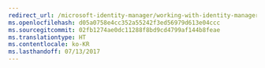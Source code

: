 ```yaml
---
redirect_url: /microsoft-identity-manager/working-with-identity-manager-hybrid-reporting
ms.openlocfilehash: d05a0758e4cc352a55242f3ed56979d613e04ccc
ms.sourcegitcommit: 02fb1274ae0dc11288f8bd9cd4799af144b8feae
ms.translationtype: HT
ms.contentlocale: ko-KR
ms.lasthandoff: 07/13/2017
---
```


